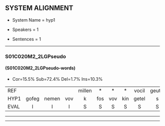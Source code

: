 
## SYSTEM ALIGNMENT

- System Name = hyp1

- Speakers = 1

- Sentences = 1

---

### S01C020M2_2LGPseudo

#### (S01C020M2_2LGPseudo-words)

- Cor=15.5%	Sub=72.4%	Del=1.7%	Ins=10.3%

|  |  |  |  |  |  |  |  |  |  |  |  |  |  |  |  |  |  |  |  |  |  |  |  |  |  |  |  |  |  |  |  |  |  |  |  |  |  |  |  |  |  |  |  |  |  |  |  |  |  |  |  |  |  |  |  |  |  |  |
|:--- |:---:|:---:|:---:|:---:|:---:|:---:|:---:|:---:|:---:|:---:|:---:|:---:|:---:|:---:|:---:|:---:|:---:|:---:|:---:|:---:|:---:|:---:|:---:|:---:|:---:|:---:|:---:|:---:|:---:|:---:|:---:|:---:|:---:|:---:|:---:|:---:|:---:|:---:|:---:|:---:|:---:|:---:|:---:|:---:|:---:|:---:|:---:|:---:|:---:|:---:|:---:|:---:|:---:|:---:|:---:|:---:|:---:|:---:|
| REF |  |  |  | millen | * | * | * | vocil | geutel | * | sjobel | * | ierpieuw | walaan | erke | haweel |  | saarweng | gevicht | eemde | bepoud | orstalk | veten |  |  | gefouw | vurpaand | nizung | fiewon | kneurem | vawaai | strellen | zwieten | * | foetbans | oonste | * | muider | * | grijnken | schielstaug | prilsood | * | vloender | milste | veurder | kloeien | ulen | orponk | * | schodig | ijpo | menuur | * | spreikje | * | hiffreeuw | wooien |
| HYP1 | gofeg | nemen | vov | k | fos | vov | kin | getel | s | shovblev | del | ir | pilv | walan | erke | haweel | sarwen | gevist | inde | de | talt | oertalk | veten | ge | fal | zurpant | nedun | fi | un | kneuren | vawai | sterrellen | zwieten |  | foedsband | votband | onte | ma | muder | gre | grenten | schierstoug | pristsot | vlonder | milste | verder | kloeien | ulen | orponk | schoa | schodig | appo | nenier | sprit | spreitje | gif | hifreel | woien |
| EVAL | I | I | I | S | S | S | S | S | S | S | S | S | S | S |  |  | I | S | S | S | S | S |  | I | I | S | S | S | S | S | S | S |  | D | S | S | S | S | S | S | S | S | S | S |  | S |  |  |  | S |  | S | S | S | S | S | S | S |
---

---
